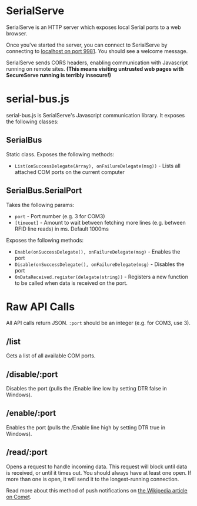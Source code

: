 SerialServe
===========

SerialServe is an HTTP server which exposes local Serial ports to a web browser.

Once you've started the server, you can connect to SerialServe by connecting to [localhost on port 9981](http://localhost:9981/). You should see a welcome message.

SerialServe sends CORS headers, enabling communication with Javascript running on remote sites. **(This means visiting untrusted web pages with SecureServe running is terribly insecure!)**

serial-bus.js
===

serial-bus.js is SerialServe's Javascript communication library. It exposes the following classes:

SerialBus
---------

Static class. Exposes the following methods:

 * `List(onSuccessDelegate(Array), onFailureDelegate(msg))` - Lists all attached COM ports on the current computer

SerialBus.SerialPort
--------------------

Takes the following params:

  * `port` - Port number (e.g. 3 for COM3)
  * `[timeout]` - Amount to wait between fetching more lines (e.g. between RFID line reads) in ms. Default 1000ms

Exposes the following methods:

  * `Enable(onSuccessDelegate(), onFailureDelegate(msg)` - Enables the port
  * `Disable(onSuccessDelegate(), onFailureDelegate(msg)` - Disables the port
  * `OnDataReceived.register(delegate(string))` - Registers a new function to be called when data is received on the port.


Raw API Calls
=============

All API calls return JSON. `:port` should be an integer (e.g. for COM3, use 3).

/list
-----
Gets a list of all available COM ports.

/disable/:port
--------------
Disables the port (pulls the /Enable line low by setting DTR false in Windows).

/enable/:port
-------------
Enables the port (pulls the /Enable line high by setting DTR true in Windows).

/read/:port
-----------
Opens a request to handle incoming data. This request will block until data is received, or until it times out. You should always have at least one open. If more than one is open, it will send it to the longest-running connection.

Read more about this method of push notifications on [the Wikipedia article on Comet](http://en.wikipedia.org/wiki/Comet_(programming)).